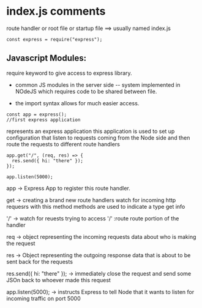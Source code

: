 # index.js comments

route handler or root file or startup file ==> usually named index.js


```
const express = require("express");
```

## Javascript Modules:
require keyword to give access to express library.

* common JS modules in the server side -- system implemented in NOdeJS which requires
code to be shared between file.

* the import syntax allows for much easier access.



```
const app = express(); 
//first express application
```

represents an express application
this application is used to set up configuration that
 listen to requests coming from the Node side and then route
 the requests to different route handlers

```
app.get("/", (req, res) => {
  res.send({ hi: "there" });
});

app.listen(5000);
```



app -> Express App to register this route handler.

get -> creating a brand new route handlers
      watch for incoming http requesrs with this method
      methods are used to indicate a type
      get info
      
'/' -> watch for reuests trying to access '/' :route
      route portion of the handler
      
req -> object representing the incoming requests
      data about who is making the request
      
res -> Object representing the outgoing response
      data that is about to be sent back for the requests
      
res.send({ hi: "there" }); -> immediately close the request
                            and send some JSOn back to whoever
                            made this request
                            
app.listen(5000); -> instructs Express to tell Node that it 
                    wants to listen for incoming traffic on port 5000
